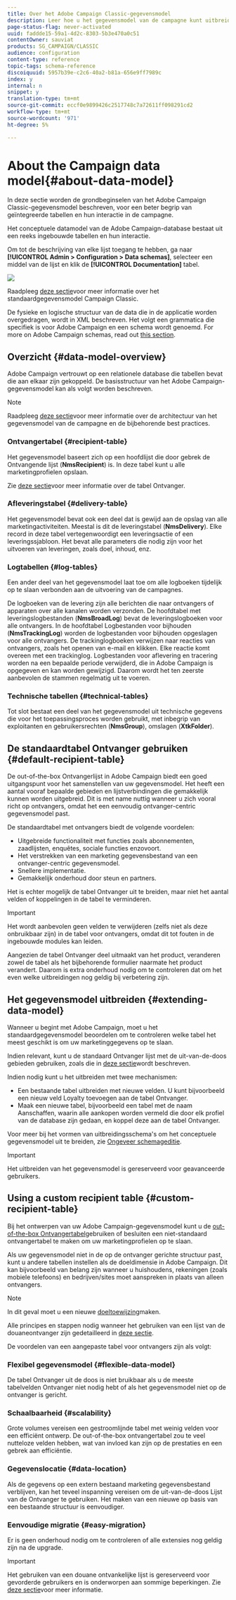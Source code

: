 ```yaml
---
title: Over het Adobe Campaign Classic-gegevensmodel
description: Leer hoe u het gegevensmodel van de campagne kunt uitbreiden, schema's kunt bewerken, API's kunt gebruiken en meer.
page-status-flag: never-activated
uuid: faddde15-59a1-4d2c-8303-5b3e470a0c51
contentOwner: sauviat
products: SG_CAMPAIGN/CLASSIC
audience: configuration
content-type: reference
topic-tags: schema-reference
discoiquuid: 5957b39e-c2c6-40a2-b81a-656e9ff7989c
index: y
internal: n
snippet: y
translation-type: tm+mt
source-git-commit: eccf0e9899426c2517748c7a72611ff098291cd2
workflow-type: tm+mt
source-wordcount: '971'
ht-degree: 5%

---
```



# About the Campaign data model{#about-data-model}

In deze sectie worden de grondbeginselen van het Adobe Campaign Classic-gegevensmodel beschreven, voor een beter begrip van geïntegreerde tabellen en hun interactie in de campagne.

Het conceptuele datamodel van de Adobe Campaign-database bestaat uit een reeks ingebouwde tabellen en hun interactie.

Om tot de beschrijving van elke lijst toegang te hebben, ga naar **[!UICONTROL Admin > Configuration > Data schemas]**, selecteer een middel van de lijst en klik de **[!UICONTROL Documentation]** tabel.

![](assets/data-model_documentation-tab.png)

Raadpleeg [deze sectie](../../configuration/using/data-model-description.md)voor meer informatie over het standaardgegevensmodel Campaign Classic.

De fysieke en logische structuur van de data die in de applicatie worden overgedragen, wordt in XML beschreven. Het volgt een grammatica die specifiek is voor Adobe Campaign en een schema wordt genoemd. For more on Adobe Campaign schemas, read out [this section](../../configuration/using/about-schema-reference.md).

## Overzicht {#data-model-overview}

Adobe Campaign vertrouwt op een relationele database die tabellen bevat die aan elkaar zijn gekoppeld. De basisstructuur van het Adobe Campaign-gegevensmodel kan als volgt worden beschreven.

>[!NOTE]
>
>Raadpleeg [deze sectie](../../configuration/using/data-model-best-practices.md#data-model-architecture)voor meer informatie over de architectuur van het gegevensmodel van de campagne en de bijbehorende best practices.

### Ontvangertabel {#recipient-table}

Het gegevensmodel baseert zich op een hoofdlijst die door gebrek de Ontvangende lijst (**NmsRecipient**) is. In deze tabel kunt u alle marketingprofielen opslaan.

Zie [deze sectie](#default-recipient-table)voor meer informatie over de tabel Ontvanger.

### Afleveringstabel {#delivery-table}

Het gegevensmodel bevat ook een deel dat is gewijd aan de opslag van alle marketingactiviteiten. Meestal is dit de leveringstabel (**NmsDelivery**). Elke record in deze tabel vertegenwoordigt een leveringsactie of een leveringssjabloon. Het bevat alle parameters die nodig zijn voor het uitvoeren van leveringen, zoals doel, inhoud, enz.

### Logtabellen {#log-tables}

Een ander deel van het gegevensmodel laat toe om alle logboeken tijdelijk op te slaan verbonden aan de uitvoering van de campagnes.

De logboeken van de levering zijn alle berichten die naar ontvangers of apparaten over alle kanalen worden verzonden. De hoofdtabel met leveringslogbestanden (**NmsBroadLog**) bevat de leveringslogboeken voor alle ontvangers.
In de hoofdtabel Logbestanden voor bijhouden (**NmsTrackingLog**) worden de logbestanden voor bijhouden opgeslagen voor alle ontvangers. De trackinglogboeken verwijzen naar reacties van ontvangers, zoals het openen van e-mail en klikken. Elke reactie komt overeen met een trackinglog.
Logbestanden voor aflevering en tracering worden na een bepaalde periode verwijderd, die in Adobe Campaign is opgegeven en kan worden gewijzigd. Daarom wordt het ten zeerste aanbevolen de stammen regelmatig uit te voeren.

### Technische tabellen {#technical-tables}

Tot slot bestaat een deel van het gegevensmodel uit technische gegevens die voor het toepassingsproces worden gebruikt, met inbegrip van exploitanten en gebruikersrechten (**NmsGroup**), omslagen (**XtkFolder**).

## De standaardtabel Ontvanger gebruiken {#default-recipient-table}

De out-of-the-box Ontvangerlijst in Adobe Campaign biedt een goed uitgangspunt voor het samenstellen van uw gegevensmodel. Het heeft een aantal vooraf bepaalde gebieden en lijstverbindingen die gemakkelijk kunnen worden uitgebreid. Dit is met name nuttig wanneer u zich vooral richt op ontvangers, omdat het een eenvoudig ontvanger-centric gegevensmodel past.

De standaardtabel met ontvangers biedt de volgende voordelen:

* Uitgebreide functionaliteit met functies zoals abonnementen, zaadlijsten, enquêtes, sociale functies enzovoort.
* Het verstrekken van een marketing gegevensbestand van een ontvanger-centric gegevensmodel.
* Snellere implementatie.
* Gemakkelijk onderhoud door steun en partners.

Het is echter mogelijk de tabel Ontvanger uit te breiden, maar niet het aantal velden of koppelingen in de tabel te verminderen.

>[!IMPORTANT]
>
>Het wordt aanbevolen geen velden te verwijderen (zelfs niet als deze onbruikbaar zijn) in de tabel voor ontvangers, omdat dit tot fouten in de ingebouwde modules kan leiden.

Aangezien de tabel Ontvanger deel uitmaakt van het product, veranderen zowel de tabel als het bijbehorende formulier naarmate het product verandert. Daarom is extra onderhoud nodig om te controleren dat om het even welke uitbreidingen nog geldig bij verbetering zijn.

## Het gegevensmodel uitbreiden {#extending-data-model}

Wanneer u begint met Adobe Campaign, moet u het standaardgegevensmodel beoordelen om te controleren welke tabel het meest geschikt is om uw marketinggegevens op te slaan.

Indien relevant, kunt u de standaard Ontvanger lijst met de uit-van-de-doos gebieden gebruiken, zoals die in [deze sectie](#default-recipient-table)wordt beschreven.

Indien nodig kunt u het uitbreiden met twee mechanismen:

* Een bestaande tabel uitbreiden met nieuwe velden. U kunt bijvoorbeeld een nieuw veld Loyalty toevoegen aan de tabel Ontvanger.
* Maak een nieuwe tabel, bijvoorbeeld een tabel met de naam Aanschaffen, waarin alle aankopen worden vermeld die door elk profiel van de database zijn gedaan, en koppel deze aan de tabel Ontvanger.

Voor meer bij het vormen van uitbreidingsschema&#39;s om het conceptuele gegevensmodel uit te breiden, zie [Ongeveer schemageditie](../../configuration/using/about-schema-edition.md).

>[!IMPORTANT]
>
>Het uitbreiden van het gegevensmodel is gereserveerd voor geavanceerde gebruikers.

## Using a custom recipient table {#custom-recipient-table}

Bij het ontwerpen van uw Adobe Campaign-gegevensmodel kunt u de [out-of-the-box Ontvangertabel](#default-recipient-table)gebruiken of besluiten een niet-standaard ontvangertabel te maken om uw marketingprofielen op te slaan.

Als uw gegevensmodel niet in de op de ontvanger gerichte structuur past, kunt u andere tabellen instellen als de doeldimensie in Adobe Campaign. Dit kan bijvoorbeeld van belang zijn wanneer u huishoudens, rekeningen (zoals mobiele telefoons) en bedrijven/sites moet aanspreken in plaats van alleen ontvangers.

>[!NOTE]
>
>In dit geval moet u een nieuwe [doeltoewijzing](../../configuration/using/target-mapping.md)maken.

Alle principes en stappen nodig wanneer het gebruiken van een lijst van de douaneontvanger zijn gedetailleerd in [deze sectie](../../configuration/using/about-custom-recipient-table.md).

De voordelen van een aangepaste tabel voor ontvangers zijn als volgt:

### Flexibel gegevensmodel {#flexible-data-model}

De tabel Ontvanger uit de doos is niet bruikbaar als u de meeste tabelvelden Ontvanger niet nodig hebt of als het gegevensmodel niet op de ontvanger is gericht.

### Schaalbaarheid {#scalability}

Grote volumes vereisen een gestroomlijnde tabel met weinig velden voor een efficiënt ontwerp. De out-of-the-box ontvangertabel zou te veel nutteloze velden hebben, wat van invloed kan zijn op de prestaties en een gebrek aan efficiëntie.

### Gegevenslocatie {#data-location}

Als de gegevens op een extern bestaand marketing gegevensbestand verblijven, kan het teveel inspanning vereisen om de uit-van-de-doos Lijst van de Ontvanger te gebruiken. Het maken van een nieuwe op basis van een bestaande structuur is eenvoudiger.

### Eenvoudige migratie {#easy-migration}

Er is geen onderhoud nodig om te controleren of alle extensies nog geldig zijn na de upgrade.

>[!IMPORTANT]
>
>Het gebruiken van een douane ontvankelijke lijst is gereserveerd voor gevorderde gebruikers en is onderworpen aan sommige beperkingen. Zie [deze sectie](../../configuration/using/about-custom-recipient-table.md)voor meer informatie.
